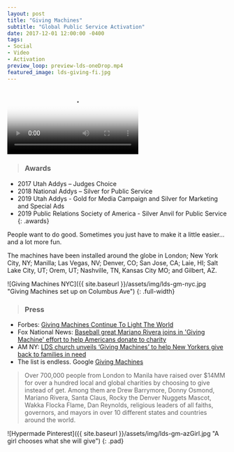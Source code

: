 ```yaml
---
layout: post
title: "Giving Machines"
subtitle: "Global Public Service Activation"
date: 2017-12-01 12:00:00 -0400
tags:
- Social
- Video
- Activation
preview_loop: preview-lds-oneDrop.mp4
featured_image: lds-giving-fi.jpg
---
```


<video autoplay controls poster="{{ site.baseurl }}/assets/preplay/lds-giving-preplay.jpg">
    <source src="{{ site.baseurl }}/assets/mp4/lds-oneDrop.mp4" type="video/mp4" />
    Your browser does not support the video tag.
</video>

> ### Awards
- 2017 Utah Addys – Judges Choice
- 2018 National Addys – Silver for Public Service
- 2019 Utah Addys - Gold for Media Campaign and Silver for Marketing and Special Ads
- 2019 Public Relations Society of America - Silver Anvil for Public Service
{: .awards}

People want to do good. Sometimes you just have to make it a little easier... and a lot more fun.

The machines have been installed around the globe in London; New York City, NY; Manilla; Las Vegas, NV; Denver, CO; San Jose, CA; Laie, HI; Salt Lake City, UT; Orem, UT; Nashville, TN, Kansas City MO; and Gilbert, AZ.

![Giving Machines NYC]({{ site.baseurl }}/assets/img/lds-gm-nyc.jpg "Giving Machines set up on Columbus Ave")
{: .full-width}

> ### Press
- Forbes: [Giving Machines Continue To Light The World](https://www.forbes.com/sites/unicefusa/2019/11/14/giving-machines-continue-to-light-the-world/?sh=585ee4ed2e6a)
- Fox National News: [Baseball great Mariano Rivera joins in 'Giving Machine' effort to help Americans donate to charity](https://www.foxnews.com/lifestyle/rivera-giving-machines-americans-donate-charity)
- AM NY: [LDS church unveils ‘Giving Machines’ to help New Yorkers give back to families in need](https://www.amny.com/lifestyle/holidays/lds-church-unveils-giving-machines-to-help-new-yorkers-give-back-to-families-in-need/)
- The list is endless. Google [Giving Machines](https://www.google.com/search?q=giving+machines&client=safari&rls=en&biw=1413&bih=1335&ei=sKz8YdayE-ufkPIPytW0oAc&ved=0ahUKEwjWypWQnOX1AhXrD0QIHcoqDXQ4KBDh1QMIDQ&uact=5&oq=giving+machines&gs_lcp=Cgdnd3Mtd2l6EANKBAhBGAFKBAhGGABQuwVYuwVgyAZoAnAAeACAAQCIAQCSAQCYAQCgAQHAAQE&sclient=gws-wiz)

> Over 700,000 people from London to Manila have raised over $14MM for over a hundred local and global charities by choosing to give instead of get. Among them are Drew Barrymore, Donny Osmond, Mariano Rivera, Santa Claus, Rocky the Denver Nuggets Mascot, Wakka Flocka Flame, Dan Reynolds, religious leaders of all faiths, governors, and mayors in over 10 different states and countries around the world.

![Hypermade Pinterest]({{ site.baseurl }}/assets/img/lds-gm-azGirl.jpg "A girl chooses what she will give")
{: .pad}

